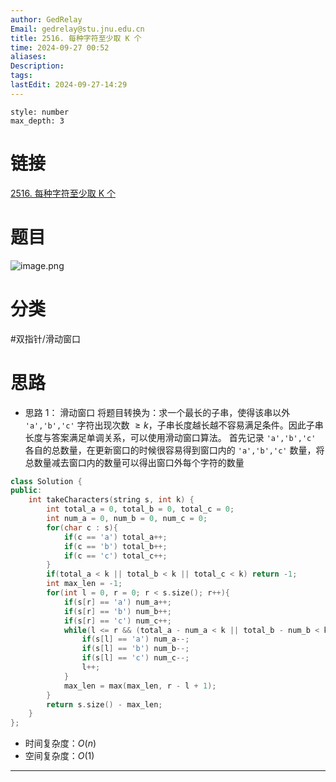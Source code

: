 ```yaml
---
author: GedRelay
Email: gedrelay@stu.jnu.edu.cn
title: 2516. 每种字符至少取 K 个
time: 2024-09-27 00:52
aliases: 
Description: 
tags: 
lastEdit: 2024-09-27-14:29
---
```


```toc
style: number
max_depth: 3
```

# 链接
[2516. 每种字符至少取 K 个](https://leetcode.cn/problems/take-k-of-each-character-from-left-and-right/) 

# 题目
![image.png](https://ged-pic-bed.oss-cn-guangzhou.aliyuncs.com/img/202409270053765.png)


# 分类
#双指针/滑动窗口 

# 思路
- 思路 1：
滑动窗口
将题目转换为：求一个最长的子串，使得该串以外 `'a','b','c'` 字符出现次数 ${\geq k }$，子串长度越长越不容易满足条件。因此子串长度与答案满足单调关系，可以使用滑动窗口算法。
首先记录 `'a','b','c'` 各自的总数量，在更新窗口的时候很容易得到窗口内的 `'a','b','c'` 数量，将总数量减去窗口内的数量可以得出窗口外每个字符的数量


```cpp
class Solution {
public:
    int takeCharacters(string s, int k) {
        int total_a = 0, total_b = 0, total_c = 0;
        int num_a = 0, num_b = 0, num_c = 0;
        for(char c : s){
            if(c == 'a') total_a++;
            if(c == 'b') total_b++;
            if(c == 'c') total_c++;
        }
        if(total_a < k || total_b < k || total_c < k) return -1;
        int max_len = -1;
        for(int l = 0, r = 0; r < s.size(); r++){
            if(s[r] == 'a') num_a++;
            if(s[r] == 'b') num_b++;
            if(s[r] == 'c') num_c++;
            while(l <= r && (total_a - num_a < k || total_b - num_b < k || total_c - num_c < k)){
                if(s[l] == 'a') num_a--;
                if(s[l] == 'b') num_b--;
                if(s[l] == 'c') num_c--;
                l++;
            }
            max_len = max(max_len, r - l + 1);
        }
        return s.size() - max_len;
    }
};
```


- 时间复杂度：${O\left( n \right)  }$ 
- 空间复杂度：${O\left( 1 \right)  }$ 


---


